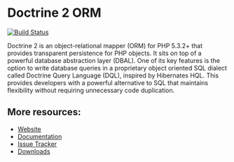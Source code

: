 # Doctrine 2 ORM

[![Build Status](https://secure.travis-ci.org/doctrine/doctrine2.png)](http://travis-ci.org/doctrine/doctrine2)

Doctrine 2 is an object-relational mapper (ORM) for PHP 5.3.2+ that provides transparent persistence
for PHP objects. It sits on top of a powerful database abstraction layer (DBAL). One of its key features
is the option to write database queries in a proprietary object oriented SQL dialect called Doctrine Query Language (DQL),
inspired by Hibernates HQL. This provides developers with a powerful alternative to SQL that maintains flexibility
without requiring unnecessary code duplication.

## More resources:

* [Website](http://www.doctrine-project.org)
* [Documentation](http://www.doctrine-project.org/projects/orm/2.0/docs/reference/introduction/en)
* [Issue Tracker](http://www.doctrine-project.org/jira/browse/DDC)
* [Downloads](http://github.com/doctrine/doctrine2/downloads)

